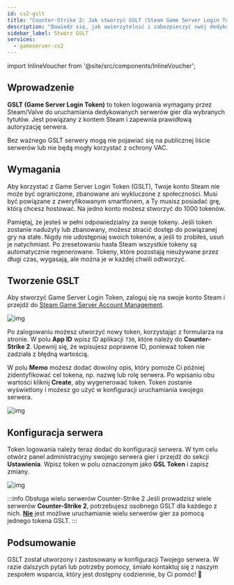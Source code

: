 ```yaml
---
id: cs2-gslt
title: "Counter-Strike 2: Jak stworzyć GSLT (Steam Game Server Login Token)"
description: "Dowiedz się, jak uwierzytelnić i zabezpieczyć swój dedykowany serwer gier za pomocą Steam Game Server Login Token, aby zapewnić optymalną widoczność i ochronę serwera → Dowiedz się więcej"
sidebar_label: Stwórz GSLT
services:
  - gameserver-cs2
---
```


import InlineVoucher from '@site/src/components/InlineVoucher';



## Wprowadzenie

**GSLT (Game Server Login Token)** to token logowania wymagany przez Steam/Valve do uruchamiania dedykowanych serwerów gier dla wybranych tytułów. Jest powiązany z kontem Steam i zapewnia prawidłową autoryzację serwera.

Bez ważnego GSLT serwery mogą nie pojawiać się na publicznej liście serwerów lub nie będą mogły korzystać z ochrony VAC.

<InlineVoucher />



## Wymagania

Aby korzystać z Game Server Login Token (GSLT), Twoje konto Steam nie może być ograniczone, zbanowane ani wykluczone z społeczności. Musi być powiązane z zweryfikowanym smartfonem, a Ty musisz posiadać grę, którą chcesz hostować. Na jedno konto możesz stworzyć do 1000 tokenów.

Pamiętaj, że jesteś w pełni odpowiedzialny za swoje tokeny. Jeśli token zostanie nadużyty lub zbanowany, możesz stracić dostęp do powiązanej gry na stałe. Nigdy nie udostępniaj swoich tokenów, a jeśli to zrobiłeś, usuń je natychmiast. Po zresetowaniu hasła Steam wszystkie tokeny są automatycznie regenerowane. Tokeny, które pozostają nieużywane przez długi czas, wygasają, ale można je w każdej chwili odtworzyć.



## Tworzenie GSLT
Aby stworzyć Game Server Login Token, zaloguj się na swoje konto Steam i przejdź do [Steam Game Server Account Management](https://steamcommunity.com/dev/managegameservers).


![img](https://screensaver01.zap-hosting.com/index.php/s/WaMsyscboqCtNHA/preview)

Po zalogowaniu możesz utworzyć nowy token, korzystając z formularza na stronie. W polu **App ID** wpisz ID aplikacji `730`, które należy do **Counter-Strike 2**. Upewnij się, że wpisujesz poprawne ID, ponieważ token nie zadziała z błędną wartością.

W polu **Memo** możesz dodać dowolny opis, który pomoże Ci później zidentyfikować cel tokena, np. nazwę lub rolę serwera. Po wpisaniu obu wartości kliknij **Create**, aby wygenerować token. Token zostanie wyświetlony i możesz go użyć w konfiguracji uruchamiania swojego serwera.

![img](https://screensaver01.zap-hosting.com/index.php/s/rXyykRZKBYe95qY/download)

## Konfiguracja serwera

Token logowania należy teraz dodać do konfiguracji serwera. W tym celu otwórz panel administracyjny swojego serwera gier i przejdź do sekcji **Ustawienia**. Wpisz token w polu oznaczonym jako **GSL Token** i zapisz zmiany.

![img](https://screensaver01.zap-hosting.com/index.php/s/tzJiT4nTZo2nWMz/preview)

:::info Obsługa wielu serwerów Counter-Strike 2
Jeśli prowadzisz wiele serwerów **Counter-Strike 2**, potrzebujesz osobnego GSLT dla każdego z nich. <u>**Nie**</u> jest możliwe uruchamianie wielu serwerów gier za pomocą jednego tokena GSLT.
:::



## Podsumowanie

GSLT został utworzony i zastosowany w konfiguracji Twojego serwera. W razie dalszych pytań lub potrzeby pomocy, śmiało kontaktuj się z naszym zespołem wsparcia, który jest dostępny codziennie, by Ci pomóc! 🙂

<InlineVoucher />
